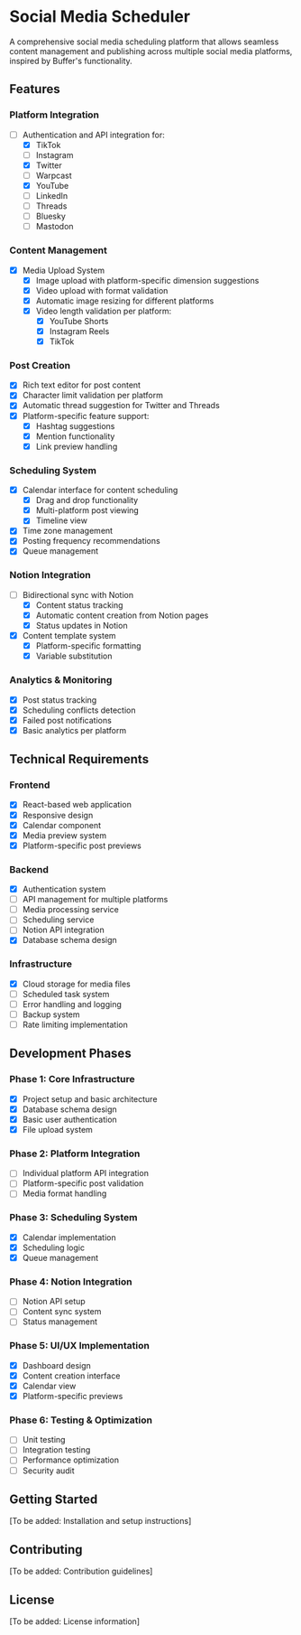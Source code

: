 # Social Media Scheduler
A comprehensive social media scheduling platform that allows seamless content management and publishing across multiple social media platforms, inspired by Buffer's functionality.
## Features
### Platform Integration
- [ ] Authentication and API integration for:
  - [x] TikTok
  - [ ] Instagram
  - [x] Twitter
  - [ ] Warpcast
  - [x] YouTube
  - [ ] LinkedIn
  - [ ] Threads
  - [ ] Bluesky
  - [ ] Mastodon
### Content Management
- [x] Media Upload System
  - [x] Image upload with platform-specific dimension suggestions
  - [x] Video upload with format validation
  - [x] Automatic image resizing for different platforms
  - [x] Video length validation per platform:
    - [x] YouTube Shorts
    - [x] Instagram Reels
    - [x] TikTok
### Post Creation
- [x] Rich text editor for post content
- [x] Character limit validation per platform
- [x] Automatic thread suggestion for Twitter and Threads
- [x] Platform-specific feature support:
  - [x] Hashtag suggestions
  - [x] Mention functionality
  - [x] Link preview handling
### Scheduling System
- [x] Calendar interface for content scheduling
  - [x] Drag and drop functionality
  - [x] Multi-platform post viewing
  - [x] Timeline view
- [x] Time zone management
- [x] Posting frequency recommendations
- [x] Queue management
### Notion Integration
- [ ] Bidirectional sync with Notion
  - [x] Content status tracking
  - [x] Automatic content creation from Notion pages
  - [x] Status updates in Notion
- [x] Content template system
  - [x] Platform-specific formatting
  - [x] Variable substitution
### Analytics & Monitoring
- [x] Post status tracking
- [x] Scheduling conflicts detection
- [x] Failed post notifications
- [x] Basic analytics per platform
## Technical Requirements
### Frontend
- [x] React-based web application
- [x] Responsive design
- [x] Calendar component
- [x] Media preview system
- [x] Platform-specific post previews
### Backend
- [x] Authentication system
- [ ] API management for multiple platforms
- [ ] Media processing service
- [ ] Scheduling service
- [ ] Notion API integration
- [x] Database schema design
### Infrastructure
- [x] Cloud storage for media files
- [ ] Scheduled task system
- [ ] Error handling and logging
- [ ] Backup system
- [ ] Rate limiting implementation
## Development Phases
### Phase 1: Core Infrastructure
- [x] Project setup and basic architecture
- [x] Database schema design
- [x] Basic user authentication
- [x] File upload system
### Phase 2: Platform Integration
- [ ] Individual platform API integration
- [ ] Platform-specific post validation
- [ ] Media format handling
### Phase 3: Scheduling System
- [x] Calendar implementation
- [x] Scheduling logic
- [x] Queue management
### Phase 4: Notion Integration
- [ ] Notion API setup
- [ ] Content sync system
- [ ] Status management
### Phase 5: UI/UX Implementation
- [x] Dashboard design
- [x] Content creation interface
- [x] Calendar view
- [x] Platform-specific previews
### Phase 6: Testing & Optimization
- [ ] Unit testing
- [ ] Integration testing
- [ ] Performance optimization
- [ ] Security audit
## Getting Started
[To be added: Installation and setup instructions]
## Contributing
[To be added: Contribution guidelines]
## License
[To be added: License information]